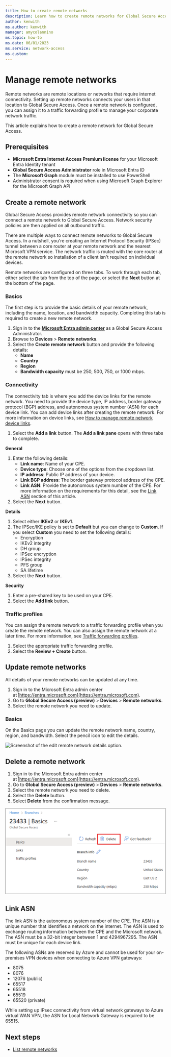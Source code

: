 ```yaml
---
title: How to create remote networks
description: Learn how to create remote networks for Global Secure Access.
author: kenwith
ms.author: kenwith
manager: amycolannino
ms.topic: how-to
ms.date: 06/01/2023
ms.service: network-access
ms.custom: 
---
```

# Manage remote networks

Remote networks are remote locations or networks that require internet connectivity. Setting up remote networks connects your users in that location to Global Secure Access. Once a remote network is configured, you can assign it to a traffic forwarding profile to manage your corporate network traffic.

This article explains how to create a remote network for Global Secure Access.

## Prerequisites
<!--- confirm and make consistent with all articles --->
- **Microsoft Entra Internet Access Premium license** for your Microsoft Entra Identity tenant
- **Global Secure Access Administrator** role in Microsoft Entra ID
- The **Microsoft Graph** module must be installed to use PowerShell
- Administrator consent is required when using Microsoft Graph Explorer for the Microsoft Graph API

## Create a remote network
Global Secure Access provides remote network connectivity so you can connect a remote network to Global Secure Access. Network security policies are then applied on all outbound traffic. 

There are multiple ways to connect remote networks to Global Secure Access. In a nutshell, you're creating an Internet Protocol Security (IPSec) tunnel between a core router at your remote network and the nearest Microsoft VPN service. The network traffic is routed with the core router at the remote network so installation of a client isn't required on individual devices.

Remote networks are configured on three tabs. To work through each tab, either select the tab from the top of the page, or select the **Next** button at the bottom of the page.

### Basics
The first step is to provide the basic details of your remote network, including the name, location, and bandwidth capacity. Completing this tab is required to create a new remote network.
<!--- need correct role here --->
1. Sign in to the **[Microsoft Entra admin center](https://entra.microsoft.com)** as a Global Secure Access Administrator. 
1. Browse to **Devices** > **Remote networks**.
1. Select the **Create remote network** button and provide the following details:
    - **Name**
    - **Country**
    - **Region**
    - **Bandwidth capacity** must be 250, 500, 750, or 1000 mbps.

### Connectivity
<!---Can't test this section because I need valid sample IP addresses, BGP addresses, and ASNs --->
The connectivity tab is where you add the device links for the remote network. You need to provide the device type, IP address, border gateway protocol (BGP) address, and autonomous system number (ASN) for each device link. You can add device links after creating the remote network. For more information on device links, see [How to manage remote network device links](how-to-manage-remote-network-device-links.md).

1. Select the **Add a link** button. The **Add a link pane** opens with three tabs to complete.

**General**

1. Enter the following details: 
    - **Link name**: Name of your CPE.
    - **Device type**: Choose one of the options from the dropdown list.
    - **IP address**: Public IP address of your device.
    - **Link BGP address**: The border gateway protocol address of the CPE.
    - **Link ASN**: Provide the autonomous system number of the CPE. For more information on the requirements for this detail, see the [Link ASN](#link-asn) section of this article.
1. Select the **Next** button.

**Details**

<!--- why is IKEv1 greyed out in my sample --->
1. Select either **IKEv2** or **IKEv1**. 
1. The IPSec/IKE policy is set to **Default** but you can change to **Custom**. If you select **Custom** you need to set the following details:
    - Encryption
    - IKEv2 integrity
    - DH group
    - IPSec encryption
    - IPSec integrity
    - PFS group
    - SA lifetime
1. Select the **Next** button.

**Security**

1. Enter a pre-shared key to be used on your CPE.
1. Select the **Add link** button. 

### Traffic profiles

You can assign the remote network to a traffic forwarding profile when you create the remote network. You can also assign the remote network at a later time. For more information, see [Traffic forwarding profiles](concept-traffic-forwarding.md).

1. Select the appropriate traffic forwarding profile.
1. Select the **Review + Create** button.

## Update remote networks

All details of your remote networks can be updated at any time.

1. Sign in to the Microsoft Entra admin center at [https://entra.microsoft.com](https://entra.microsoft.com).
1. Go to **Global Secure Access (preview)** > **Devices** > **Remote networks**.
1. Select the remote network you need to update.

### Basics

On the Basics page you can update the remote network name, country, region, and bandwidth. Select the pencil icon to edit the details.

![Screenshot of the edit remote network details option.](media/how-to-manage-remote-network/update-branch-details.png)

## Delete a remote network

1. Sign in to the Microsoft Entra admin center at [https://entra.microsoft.com](https://entra.microsoft.com).
1. Go to **Global Secure Access (preview)** > **Devices** > **Remote networks**.
1. Select the remote network you need to delete.
1. Select the **Delete** button. 
1. Select **Delete** from the confirmation message.

![Screenshot of the delete remote network button.](media/how-to-manage-remote-networks/delete-branch.png)

## Link ASN

The link ASN is the autonomous system number of the CPE. The ASN is a unique number that identifies a network on the internet. The ASN is used to exchange routing information between the CPE and the Microsoft network. The ASN must be a 32-bit integer between 1 and 4294967295. The ASN must be unique for each device link.

The following ASNs are reserved by Azure and cannot be used for your on-premises VPN devices when connecting to Azure VPN gateways:
- 8075
- 8076
- 12076 (public)
- 65517
- 65518
- 65519
- 65520 (private)

<!--- need to understand what this means - pulled it from the tooltip --->

While setting up IPsec connectivity from virtual network gateways to Azure virtual WAN VPN, the ASN for Local Network Gateway is required to be 65515.

## Next steps

- [List remote networks](how-to-list-remote-networks.md)

